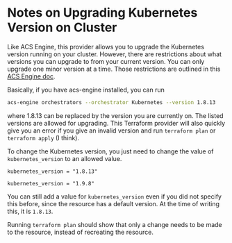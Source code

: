 # Notes on Upgrading Kubernetes Version on Cluster

Like ACS Engine, this provider allows you to upgrade the Kubernetes version running on your cluster. However, there are restrictions about what versions you can upgrade to from your current version. You can only upgrade one minor version at a time. Those restrictions are outlined in this [ACS Engine doc](https://github.com/Azure/acs-engine/tree/master/examples/k8s-upgrade).

Basically, if you have acs-engine installed, you can run
```bash
acs-engine orchestrators --orchestrator Kubernetes --version 1.8.13
```

where 1.8.13 can be replaced by the version you are currently on. The listed versions are allowed for upgrading. This Terraform provider will also quickly give you an error if you give an invalid version and run `terraform plan` or `terraform apply` (I think).

To change the Kubernetes version, you just need to change the value of `kubernetes_version` to an allowed value.

```kubernetes_version = "1.8.13"```

```kubernetes_version = "1.9.8"```

You can still add a value for `kubernetes_version` even if you did not specify this before, since the resource has a default version. At the time of writing this, it is `1.8.13`.

Running `terraform plan` should show that only a change needs to be made to the resource, instead of recreating the resource.